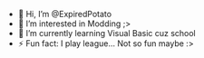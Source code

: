 - 👋 Hi, I’m @ExpiredPotato
- 👀 I’m interested in Modding ;>
- 🌱 I’m currently learning Visual Basic cuz school
- ⚡ Fun fact: I play league... Not so fun maybe :>
